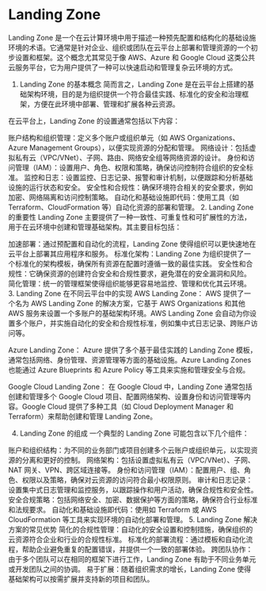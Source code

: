# Landing Zone

Landing Zone 是一个在云计算环境中用于描述一种预先配置和结构化的基础设施环境的术语。它通常是针对企业、组织或团队在云平台上部署和管理资源的一个初步设置和框架。这个概念尤其常见于像 AWS、Azure 和 Google Cloud 这类公共云服务平台，它为用户提供了一种可以快速启动和管理复杂云环境的方式。

1. Landing Zone 的基本概念
简而言之，Landing Zone 是在云平台上搭建的基础架构环境，目的是为组织提供一个符合最佳实践、标准化的安全和治理框架，方便在此环境中部署、管理和扩展各种云资源。

在云平台上，Landing Zone 的设置通常包括以下内容：

账户结构和组织管理：定义多个账户或组织单元（如 AWS Organizations、Azure Management Groups），以便实现资源的分配和管理。
网络设计：包括虚拟私有云（VPC/VNet）、子网、路由、网络安全组等网络资源的设计。
身份和访问管理（IAM）：设置用户、角色、权限和策略，确保访问控制符合组织的安全标准。
监控和日志：设置监控、日志记录、报警和审计机制，以便跟踪和分析基础设施的运行状态和安全。
安全性和合规性：确保环境符合相关的安全要求，例如加密、网络隔离和访问控制策略。
自动化和基础设施即代码：使用工具（如 Terraform、CloudFormation 等）自动化资源的部署和管理。
2. Landing Zone 的重要性
Landing Zone 主要提供了一种一致性、可重复性和可扩展性的方法，用于在云环境中创建和管理基础架构。其主要目标包括：

加速部署：通过预配置和自动化的流程，Landing Zone 使得组织可以更快速地在云平台上部署其应用程序和服务。
标准化架构：Landing Zone 为组织提供了一个标准化的架构模板，确保所有资源在配置时遵循一致的最佳实践。
安全性和合规性：它确保资源的创建符合安全和合规性要求，避免潜在的安全漏洞和风险。
简化管理：统一的管理框架使得组织能够更容易地监控、管理和优化其云环境。
3. Landing Zone 在不同云平台中的实现
AWS Landing Zone： AWS 提供了一个名为 AWS Landing Zone 的解决方案，它基于 AWS Organizations 和其他 AWS 服务来设置一个多账户的基础架构环境。AWS Landing Zone 会自动为你设置多个账户，并实施自动化的安全和合规性标准，例如集中式日志记录、跨账户访问等。

Azure Landing Zone： Azure 提供了多个基于最佳实践的 Landing Zone 模板，通常包括网络、身份管理、资源管理等方面的基础设施。Azure Landing Zones 也能通过 Azure Blueprints 和 Azure Policy 等工具来实施和管理安全与合规。

Google Cloud Landing Zone： 在 Google Cloud 中，Landing Zone 通常包括创建和管理多个 Google Cloud 项目、配置网络架构、设置身份和访问管理等内容。Google Cloud 提供了多种工具（如 Cloud Deployment Manager 和 Terraform）来帮助创建和管理 Landing Zone。

4. Landing Zone 的组成
一个典型的 Landing Zone 可能包含以下几个组件：

账户和组织结构：为不同的业务部门或项目创建多个云账户或组织单元，以实现资源的分离和更好的控制。
网络架构：包括设置虚拟私有云（VPC/VNet）、子网、NAT 网关、VPN、跨区域连接等。
身份和访问管理（IAM）：配置用户、组、角色、权限以及策略，确保对云资源的访问符合最小权限原则。
审计和日志记录：设置集中式日志管理和监控服务，以跟踪操作和用户活动，确保合规性和安全性。
安全合规策略：包括网络安全、加密、数据保护等方面的策略，确保符合行业标准和法规要求。
自动化和基础设施即代码：使用如 Terraform 或 AWS CloudFormation 等工具来实现环境的自动化部署和管理。
5. Landing Zone 解决方案的常见优势
简化的合规性管理：自动化的安全设置和控制措施，确保组织的云资源符合企业和行业的合规性标准。
标准化的部署流程：通过模板和自动化流程，帮助企业避免重复的配置错误，并提供一个一致的部署体验。
跨团队协作：由于多个团队可以在相同的框架下进行工作，Landing Zone 有助于不同业务单元或开发团队之间的协调。
易于扩展：随着组织需求的增长，Landing Zone 使得基础架构可以按需扩展并支持新的项目和团队。
